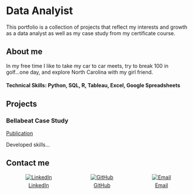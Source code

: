 # Data Analyist

This portfolio is a collection of projects that reflect my interests and growth as a data analyst as well as my case study from my certificate course.

## About me

In my free time I like to take my car to car meets, try to break 100 in golf...one day, and explore North Carolina with my girl friend.

#### Technical Skills: Python, SQL, R, Tableau, Excel, Google Spreadsheets

## Projects
### Bellabeat Case Study
[Publication](https://www.kaggle.com/code/nickvoris/bellabeat-case-study/notebook)

Developed skills...

## Contact me

<div style="display: flex; justify-content: space-around;">
  <a href="https://www.linkedin.com/in/nicholas-voris/" target="_blank">
    <div style="display: flex; flex-direction: column; align-items: center;">
      <img src="https://img.icons8.com/color/48/000000/linkedin.png" alt="LinkedIn"/>
      <span style="margin-top: 5px; text-align: center;">LinkedIn</span>
    </div>
  </a>

  <a href="https://github.com/NicholasVoris/" target="_blank">
    <div style="display: flex; flex-direction: column; align-items: center;">
      <img src="https://img.icons8.com/ios/50/000000/github.png" alt="GitHub"/>
      <span style="margin-top: 5px; text-align: center;">GitHub</span>
    </div>
  </a>

  <a href="mailto:nicholasgvoris@gmail.com" target="_blank">
    <div style="display: flex; flex-direction: column; align-items: center;">
      <img src="https://img.icons8.com/color/48/000000/gmail.png" alt="Email"/>
      <span style="margin-top: 5px; text-align: center;">Email</span>
    </div>
  </a>
</div>
